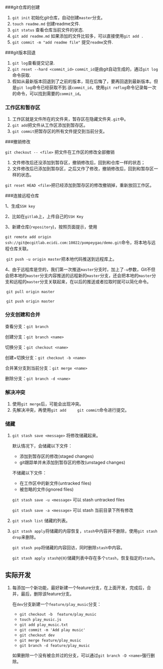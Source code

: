 ###git仓库的创建

1. `git init` 初始化git仓库，自动创建`master`分支。
2. `touch readme.md`  创建readme文件.
3. `git status` 查看仓库当前文件的状态.
4. `git add readme.md`  如果添加的文件比较多，可以直接使用`git add .`
5. `git commit -m "add readme file"`  提交`readme`文件.

###git版本回退

1. `git log`查看提交记录.
2. `git reset --hard <commit_id>` `commit_id`是由git自动生成的，通过`git log`命令获取.
3. 假如从最新版本回退到了之前的版本，现在后悔了，要再回退到最新版本。但是`git log`命令已经获取不到.该`commit_id`，使用`git reflog`命令记录每一次的命令，可以找到需要的`commit_id`。

### 工作区和暂存区

1. 工作区就是文件所在的文件夹，暂存区在隐藏文件夹`.git`中。
2. `git add`把文件从工作区添加到暂存区。
3. `git commit`把暂存区的所有文件提交到当前分支。

###撤销修改

`git checkout -- <file>`  把文件在工作区的修改全部撤销

1. 文件修改后还没添加到暂存区，撤销修改后，回到和仓库一样的状态；
2. 文件修改后已添加到暂存区，之后又作了修改，撤销修改后，回到和暂存区一样的状态。

`git reset HEAD <file>`把已经添加到暂存区的修改撤销掉，重新放回工作区。

###连接远程仓库

1、生成`SSH key`

2、比如在`gitlab`上，上传自己的`SSH Key`

3、新建仓库(`repository`)，按照页面提示，使用

​	`git remote add origin ssh://git@ecgitlab.ecidi.com:10022/pompeygao/demo.git`命令，将本地与远程仓库关联。

​	`git push -u origin master`把本地代码推送到远程库上。

4、由于远程库是空的，我们第一次推送`master`分支时，加上了`-u`参数，Git不但会把本地的`master`分支内容推送的远程新的`master`分支，还会把本地的`master`分支和远程的`master`分支关联起来，在以后的推送或者拉取时就可以简化命令。

​	`git pull origin master` 

​	`git push origin master`

### 分支创建和合并

查看分支：`git branch`

创建分支：`git branch <name>`

切换分支：`git checkout <name>`

创建+切换分支：`git checkout -b <name>`

合并某分支到当前分支：`git merge <name>`

删除分支：`git branch -d <name>`

### 解决冲突

1. 使用`git merge`后，可能会出现冲突。
2. 先解决冲突，再使用`git add     git commit`命令进行提交。

### 储藏

1. `git stash save <message>` 将修改储藏起来。

   默认情况下，会储藏以下文件：

   - 添加到暂存区的修改(staged changes)
   - git跟踪单并未添加到暂存区的修改(unstaged changes)

   不储藏以下文件：

   - 在工作区中的新文件(untracked files)
   - 被忽略的文件(ignored files)

   `git stash save -u <message>`  可以 stash  untracked files

   `git stash save -a <message>` 可以 stash 当前目录下所有修改

2. `git stash list` 储藏的列表。

3. `git stash apply`将储藏的内容恢复，`stash`中内容并不删除，使用`git stash drop`来删除。

   `git stash pop`将储藏的内容回访，同时删除`stash`中内容。

   `git stash apply stash@{0}`储藏列表中存在多个`stash`，恢复指定的`stash`。



## 实际开发

1. 每添加一个新功能，最好新建一个feature分支，在上面开发，完成后，合并，最后，删除该feature分支。

   在`dev`分支新建一个`feature/play_music`分支：

   - `git checkout -b  feature/play_music`
   - `touch play_music.js`
   - `git add play_music.txt`
   - `git commit -m 'Add play music'`
   - `git checkout dev`
   - `git merge feature/play_music`
   - `git branch -d feature/play_music`

   如果删除一个没有被合并过的分支，可以通过`git branch -D <name>`强行删除。